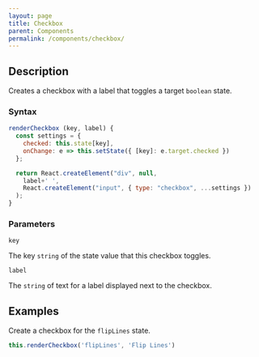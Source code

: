 ```yaml
---
layout: page
title: Checkbox
parent: Components
permalink: /components/checkbox/
---
```


## Description

Creates a checkbox with a label that toggles a target `boolean` state.

### Syntax

```js
renderCheckbox (key, label) {
  const settings = {
    checked: this.state[key],
    onChange: e => this.setState({ [key]: e.target.checked })
  };

  return React.createElement("div", null,
    label+' ',
    React.createElement("input", { type: "checkbox", ...settings })
  );
}
```

### Parameters

`key`

The key `string` of the state value that this checkbox toggles.

`label`

The `string` of text for a label displayed next to the checkbox.

## Examples

Create a checkbox for the `flipLines` state.

```js
this.renderCheckbox('flipLines', 'Flip Lines')
```
